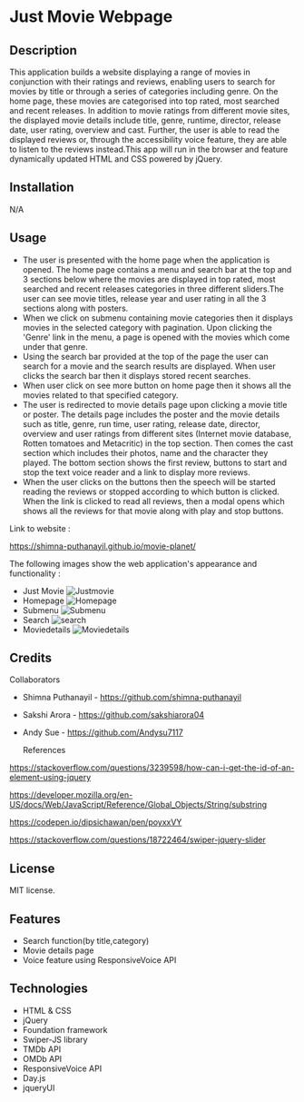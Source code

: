 # Just Movie Webpage

## Description

This application builds a website displaying a range of movies in conjunction with their ratings and reviews, enabling users to search for movies by title or through a series of categories including genre. On the home page, these movies are categorised into top rated, most searched and recent releases. In addition to movie ratings from different movie sites, the displayed movie details include title, genre, runtime, director, release date, user rating, overview and cast. Further, the user is able to read the displayed reviews or, through the accessibility voice feature, they are able to listen to the reviews instead.This app will run in the browser and feature dynamically updated HTML and CSS powered by jQuery.

## Installation

N/A

## Usage

- The user is presented with the home page when the application is opened. The home page contains a menu and search bar at the top and 3 sections below where the movies are displayed in top rated, most searched and recent releases categories in three different sliders.The user can see movie titles, release year and user rating in all the 3 sections along with posters.
- When we click on submenu containing movie categories then it displays movies in the selected category with pagination. Upon clicking the 'Genre' link in the menu, a page is opened with the movies which come under that genre.
- Using the search bar provided at the top of the page the user can search for a movie and the search results are displayed. When user clicks the search bar then it displays stored recent searches.
- When user click on see more button on home page then it shows all the movies related to that specified category.
- The user is redirected to movie details page upon clicking a movie title or poster. The details page includes the poster and the movie details such as title, genre, run time, user rating, release date, director, overview and user ratings from different sites (Internet movie database, Rotten tomatoes and Metacritic) in the top section. Then comes the cast section which includes their photos, name and the character they played. The bottom section shows the first review, buttons to start and stop the text voice reader and a link to display more reviews.
- When the user clicks on the buttons then the speech will be started reading the reviews or stopped according to which button is clicked. When the link is clicked to read all reviews, then a modal opens which shows all the reviews for that movie along with play and stop buttons.

Link to website :

https://shimna-puthanayil.github.io/movie-planet/

The following images show the web application's appearance and functionality :

- Just Movie
  ![Justmovie](assets/images/justmovie.gif)
- Homepage
  ![Homepage](assets/images/homepage.gif)
- Submenu
  ![Submenu](assets/images/submenu.gif)
- Search
  ![search](assets/images/search.gif)
- Moviedetails
  ![Moviedetails](assets/images/moviedetails.gif)

## Credits

Collaborators

- Shimna Puthanayil - https://github.com/shimna-puthanayil
- Sakshi Arora - https://github.com/sakshiarora04
- Andy Sue - https://github.com/Andysu7117

  References

https://stackoverflow.com/questions/3239598/how-can-i-get-the-id-of-an-element-using-jquery

https://developer.mozilla.org/en-US/docs/Web/JavaScript/Reference/Global_Objects/String/substring

https://codepen.io/dipsichawan/pen/poyxxVY

https://stackoverflow.com/questions/18722464/swiper-jquery-slider

## License

MIT license.

## Features

- Search function(by title,category)
- Movie details page
- Voice feature using ResponsiveVoice API

## Technologies

- HTML & CSS
- jQuery
- Foundation framework
- Swiper-JS library
- TMDb API
- OMDb API
- ResponsiveVoice API
- Day.js
- jqueryUI
